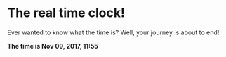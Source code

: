# The real time clock!

Ever wanted to know what the time is? Well, your journey is about to end!

**The time is Nov 09, 2017, 11:55**